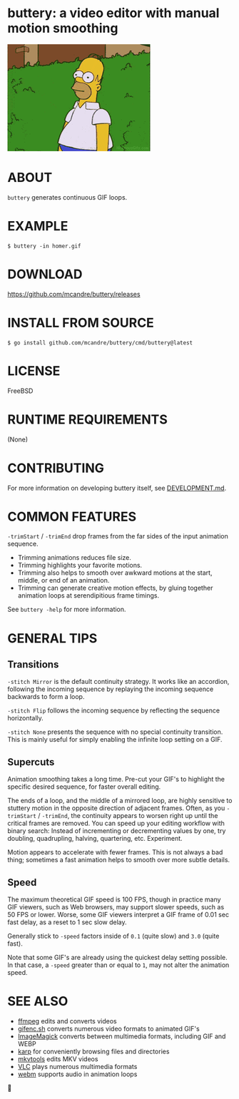 # buttery: a video editor with manual motion smoothing

![examples/homer.buttery.gif](examples/homer.buttery.gif)

# ABOUT

`buttery` generates continuous GIF loops.

# EXAMPLE

```console
$ buttery -in homer.gif
```

# DOWNLOAD

https://github.com/mcandre/buttery/releases

# INSTALL FROM SOURCE

```console
$ go install github.com/mcandre/buttery/cmd/buttery@latest
```

# LICENSE

FreeBSD

# RUNTIME REQUIREMENTS

(None)

# CONTRIBUTING

For more information on developing buttery itself, see [DEVELOPMENT.md](DEVELOPMENT.md).

# COMMON FEATURES

`-trimStart` / `-trimEnd` drop frames from the far sides of the input animation sequence.

* Trimming animations reduces file size.
* Trimming highlights your favorite motions.
* Trimming also helps to smooth over awkward motions at the start, middle, or end of an animation.
* Trimming can generate creative motion effects, by gluing together animation loops at serendipitious frame timings.

See `buttery -help` for more information.

# GENERAL TIPS

## Transitions

`-stitch Mirror` is the default continuity strategy. It works like an accordion, following the incoming sequence by replaying the incoming sequence backwards to form a loop.

`-stitch Flip` follows the incoming sequence by reflecting the sequence horizontally.

`-stitch None` presents the sequence with no special continuity transition. This is mainly useful for simply enabling the infinite loop setting on a GIF.

## Supercuts

Animation smoothing takes a long time. Pre-cut your GIF's to highlight the specific desired sequence, for faster overall editing.

The ends of a loop, and the middle of a mirrored loop, are highly sensitive to stuttery motion in the opposite direction of adjacent frames. Often, as you `-trimStart` / `-trimEnd`, the continuity appears to worsen right up until the critical frames are removed. You can speed up your editing workflow with binary search: Instead of incrementing or decrementing values by one, try doubling, quadrupling, halving, quartering, etc. Experiment.

Motion appears to accelerate with fewer frames. This is not always a bad thing; sometimes a fast animation helps to smooth over more subtle details.

## Speed

The maximum theoretical GIF speed is 100 FPS, though in practice many GIF viewers, such as Web browsers, may support slower speeds, such as 50 FPS or lower. Worse, some GIF viewers interpret a GIF frame of 0.01 sec fast delay, as a reset to 1 sec slow delay.

Generally stick to `-speed` factors inside of `0.1` (quite slow) and `3.0` (quite fast).

Note that some GIF's are already using the quickest delay setting possible. In that case, a `-speed` greater than or equal to `1`, may not alter the animation speed.

# SEE ALSO

* [ffmpeg](https://ffmpeg.org/) edits and converts videos
* [gifenc.sh](https://github.com/thevangelist/FFMPEG-gif-script-for-bash) converts numerous video formats to animated GIF's
* [ImageMagick](https://imagemagick.org/) converts between multimedia formats, including GIF and WEBP
* [karp](https://github.com/mcandre/karp) for conveniently browsing files and directories
* [mkvtools](https://emmgunn.com/wp/mkvtools-home/) edits MKV videos
* [VLC](https://www.videolan.org/vlc/) plays numerous multimedia formats
* [webm](https://www.webmproject.org/) supports audio in animation loops

🧈
